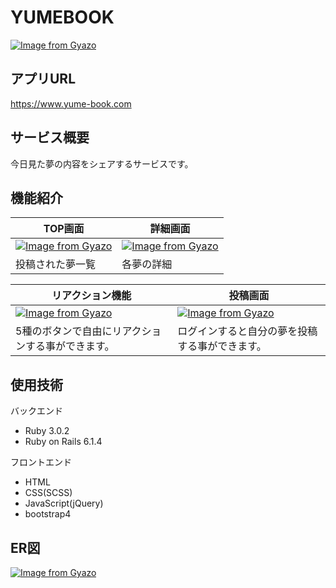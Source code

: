 # YUMEBOOK
[![Image from Gyazo](https://i.gyazo.com/e930ff5a6df648b5dd67f237d9e3c644.png)](https://gyazo.com/e930ff5a6df648b5dd67f237d9e3c644)

## アプリURL
https://www.yume-book.com

## サービス概要
今日見た夢の内容をシェアするサービスです。

## 機能紹介
| TOP画面 | 詳細画面 |
| ---- |----|
| [![Image from Gyazo](https://i.gyazo.com/fe2fe391cba37957a1867cdef38f6a5b.gif)](https://gyazo.com/fe2fe391cba37957a1867cdef38f6a5b) | [![Image from Gyazo](https://i.gyazo.com/8854340e7e3bf72dfb52f4b031fea639.png)](https://gyazo.com/8854340e7e3bf72dfb52f4b031fea639) |
| 投稿された夢一覧 | 各夢の詳細 |

| リアクション機能 | 投稿画面 |
| ---- | ---- |
| [![Image from Gyazo](https://i.gyazo.com/c135d6aa06923731efd0fd934bad78dd.gif)](https://gyazo.com/c135d6aa06923731efd0fd934bad78dd) | [![Image from Gyazo](https://i.gyazo.com/9f8fad57e6d62d7b8507783f35818878.png)](https://gyazo.com/9f8fad57e6d62d7b8507783f35818878) |
| 5種のボタンで自由にリアクションする事ができます。 | ログインすると自分の夢を投稿する事ができます。 |


## 使用技術
バックエンド
- Ruby 3.0.2
- Ruby on Rails 6.1.4

フロントエンド
- HTML
- CSS(SCSS)
- JavaScript(jQuery)
- bootstrap4


## ER図
[![Image from Gyazo](https://i.gyazo.com/b956b79eebd2d8290119cd85bc921b8c.png)](https://gyazo.com/b956b79eebd2d8290119cd85bc921b8c)
